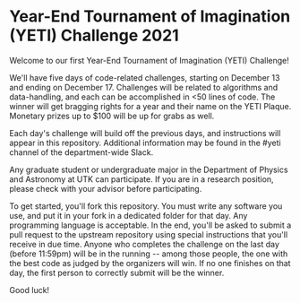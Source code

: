 # Year-End Tournament of Imagination (YETI) Challenge 2021

Welcome to our first Year-End Tournament of Imagination (YETI) Challenge! 

We'll have five days of code-related challenges, starting on December 13 and ending on December 17. Challenges will be related to algorithms and data-handling, and each can be accomplished in <50 lines of code. The winner will get bragging rights for a year and their name on the YETI Plaque. Monetary prizes up to $100 will be up for grabs as well.

Each day's challenge will build off the previous days, and instructions will appear in this repository. Additional information may be found in the #yeti channel of the department-wide Slack. 

Any graduate student or undergraduate major in the Department of Physics and Astronomy at UTK can participate. If you are in a research position, please check with your advisor before participating.

To get started, you'll fork this repository. You must write any software you use, and put it in your fork in a dedicated folder for that day. Any programming language is acceptable. In the end, you'll be asked to submit a pull request to the upstream repository using special instructions that you'll receive in due time. Anyone who completes the challenge on the last day (before 11:59pm) will be in the running -- among those people, the one with the best code as judged by the organizers will win. If no one finishes on that day, the first person to correctly submit will be the winner.

Good luck!
